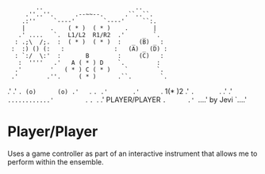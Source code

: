 
            ..                          ..
         .''..''.      .--~~--.      .``..``.
        .:''     `----'        `----'     ``:.
        |       .    ( * )  ( * )    .       |
       .' ....   `.  L1/L2  R1/R2  .'     _  `.
      : .;\  /;.  :  ( * )  ( * )  :   _ (B) _ :
     :  :) () (:   :              :   (A) _ (D) :
      : `:/  \:'  :       B        :     (C)   :
       :  ''''   .'   A ( * ) D    `.         :
      .'        '   ( * ) C ( * )    `        `.
     .'        .''.     ( * )      .``.        `.
   .'        .'   `. (o)      (o) .'   `.        `.
  .'       .'      `.   1(* )2   .'      `.       `.
.'       .'         `............'         `.       `.
`.      .' 	    PLAYER/PLAYER           `.      .'
  `....'              by Jevi                 `....'


# Player/Player

Uses a game controller as part of an interactive instrument that allows me to perform within the ensemble.

